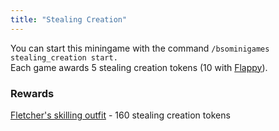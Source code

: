 ```yaml
---
title: "Stealing Creation"
---
```


You can start this miningame with the command `/bsominigames stealing_creation start.`\
Each game awards 5 stealing creation tokens (10 with [Flappy](../custom-items/pets.md#perks)).

### Rewards

[Fletcher's skilling outfit](../skills/fletching.md#optimal-gear-setup) - 160 stealing creation tokens
